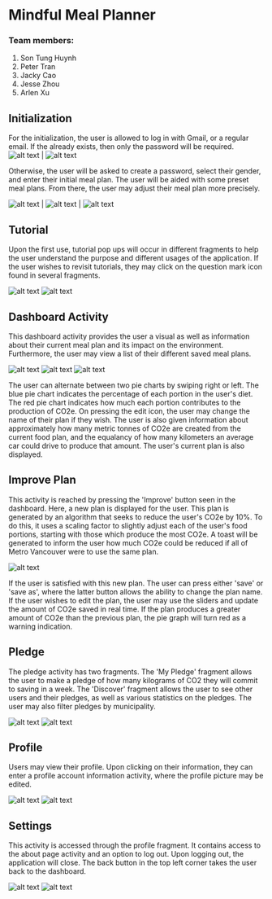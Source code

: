 # Mindful Meal Planner 
### Team members:
1. Son Tung Huynh
2. Peter Tran
3. Jacky Cao
4. Jesse Zhou
5. Arlen Xu


## Initialization
For the initialization, the user is allowed to log in with Gmail, or a regular email. If the already exists, then only the password will be required. 
![alt text](ReadmePic/Sprint3/welcomesignin.PNG) | ![alt text](ReadmePic/Sprint3/welcomeemail.PNG)


Otherwise, the user will be asked to create a password, select their gender, and enter their initial meal plan. The user will be aided with some preset meal plans. From there, the user may adjust their meal plan more precisely.


![alt text](ReadmePic/Sprint3/welcomegreetings.PNG) | ![alt text](ReadmePic/Sprint3/welcomepresetplan.PNG) | ![alt text](ReadmePic/Sprint3/welcomeadjust.PNG)

## Tutorial
Upon the first use, tutorial pop ups will occur in different fragments to help the user understand the purpose and different usages of the application. If the user wishes to revisit tutorials, they may click on the question mark icon found in several fragments.

![alt text](ReadmePic/Sprint3/tutorialdashboard.PNG) ![alt text](ReadmePic/Sprint3/tutorialimprove.PNG)


## Dashboard Activity
This dashboard activity provides the user a visual as well as information about their current meal plan and its impact on the environment. Furthermore, the user may view a list of their different saved meal plans.

![alt text](ReadmePic/Sprint3/dashboardblue.PNG) ![alt text](ReadmePic/Sprint3/dashboardred.PNG) ![alt text](ReadmePic/Sprint3/dashboardplanlist)


The user can alternate between two pie charts by swiping right or left. The blue pie chart indicates the percentage of each portion in the user's diet. The red pie chart indicates how much each portion contributes to the production of CO2e.
On pressing the edit icon, the user may change the name of their plan if they wish.
The user is also given information about approximately how many metric tonnes of CO2e are created from the current food plan, and the equalancy of how many kilometers an average car could drive to produce that amount.
The user's current plan is also displayed. 

## Improve Plan
This activity is reached by pressing the 'Improve' button seen in the dashboard. Here, a new plan is displayed for the user. This plan is generated by an algorithm that seeks to reduce the user's CO2e by 10%. To do this, it uses a scaling factor to slightly adjust each of the user's food portions, starting with those which produce the most CO2e.
A toast will be generated to inform the user how much CO2e could be reduced if all of Metro Vancouver were to use the same plan.

![alt text](ReadmePic/Sprint3/improve.PNG)

If the user is satisfied with this new plan. The user can press either 'save' or 'save as', where the latter button allows the ability to change the plan name.
If the user wishes to edit the plan, the user may use the sliders and update the amount of CO2e saved in real time. If the plan produces a greater amount of CO2e than the previous plan, the pie graph will turn red as a warning indication.


## Pledge 
The pledge activity has two fragments. The 'My Pledge' fragment allows the user to make a pledge of how many kilograms of CO2 they will commit to saving in a week. The 'Discover' fragment allows the user to see other users and their pledges, as well as various statistics on the pledges. The user may also filter pledges by municipality.

![alt text](ReadmePic/Sprint3/pledgemypledge.PNG) ![alt text](ReadmePic/Sprint3/pledgediscover.PNG)


## Profile
Users may view their profile. Upon clicking on their information, they can enter a profile account information activity, where the profile picture may be edited.

![alt text](ReadmePic/Sprint3/profile.PNG) ![alt text](ReadmePic/Sprint3/profileaccountinfo.PNG)

## Settings 
This activity is accessed through the profile fragment. It contains access to the about page activity and an option to log out. Upon logging out, the application will close. The back button in the top left corner takes the user back to the dashboard.

![alt text](ReadmePic/Sprint3/settingsview.PNG) ![alt text](ReadmePic/Sprint3/settingsabout.PNG)


